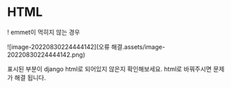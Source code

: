 # HTML

! emmet이 먹히지 않는 경우

![image-20220830224444142](오류 해결.assets/image-20220830224444142.png)

표시된 부분이 django html로 되어있지 않은지 확인해보세요. html로 바꿔주시면 문제가 해결 됩니다.